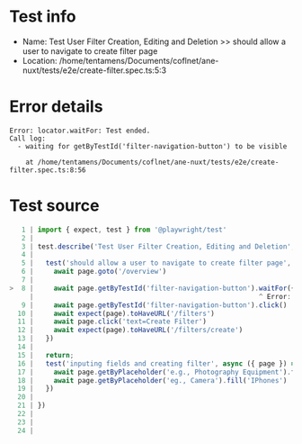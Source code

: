 # Test info

- Name: Test User Filter Creation, Editing and Deletion >> should allow a user to navigate to create filter page
- Location: /home/tentamens/Documents/coflnet/ane-nuxt/tests/e2e/create-filter.spec.ts:5:3

# Error details

```
Error: locator.waitFor: Test ended.
Call log:
  - waiting for getByTestId('filter-navigation-button') to be visible

    at /home/tentamens/Documents/coflnet/ane-nuxt/tests/e2e/create-filter.spec.ts:8:56
```

# Test source

```ts
   1 | import { expect, test } from '@playwright/test'
   2 |
   3 | test.describe('Test User Filter Creation, Editing and Deletion', () => {
   4 |
   5 |   test('should allow a user to navigate to create filter page', async ({ page }) => {
   6 |     await page.goto('/overview')
   7 |
>  8 |     await page.getByTestId('filter-navigation-button').waitFor({ state: 'visible' });
     |                                                        ^ Error: locator.waitFor: Test ended.
   9 |     await page.getByTestId('filter-navigation-button').click()
  10 |     await expect(page).toHaveURL('/filters')
  11 |     await page.click('text=Create Filter')
  12 |     await expect(page).toHaveURL('/filters/create')
  13 |   })
  14 |
  15 |   return;
  16 |   test('inputing fields and creating filter', async ({ page }) => {
  17 |     await page.getByPlaceholder('e.g., Photography Equipment').fill('IPhones')
  18 |     await page.getByPlaceholder('eg., Camera').fill('IPhones')
  19 |   })
  20 |
  21 | })
  22 |
  23 |
  24 |
```